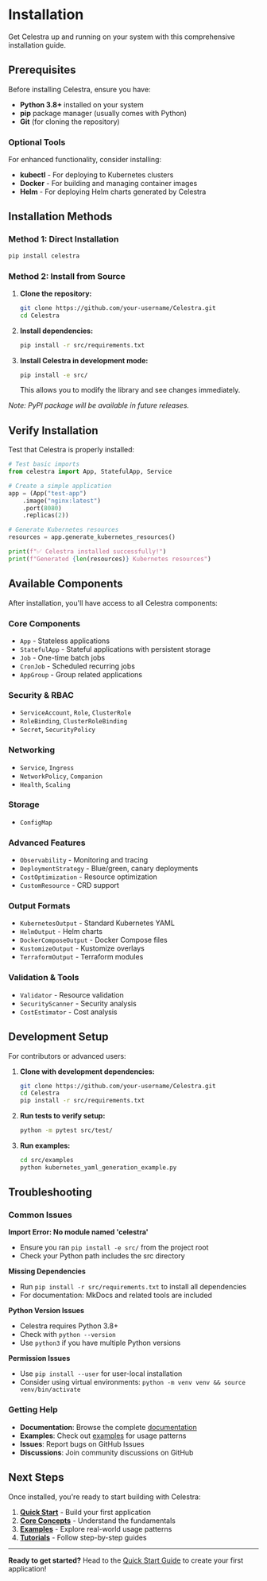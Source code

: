 # Installation

Get Celestra up and running on your system with this comprehensive installation guide.

## Prerequisites

Before installing Celestra, ensure you have:

- **Python 3.8+** installed on your system
- **pip** package manager (usually comes with Python)
- **Git** (for cloning the repository)

### Optional Tools

For enhanced functionality, consider installing:

- **kubectl** - For deploying to Kubernetes clusters
- **Docker** - For building and managing container images
- **Helm** - For deploying Helm charts generated by Celestra

## Installation Methods

### Method 1: Direct Installation 

```bash
pip install celestra
```

### Method 2: Install from Source 

1. **Clone the repository:**
   ```bash
   git clone https://github.com/your-username/Celestra.git
   cd Celestra
   ```

2. **Install dependencies:**
   ```bash
   pip install -r src/requirements.txt
   ```

3. **Install Celestra in development mode:**
   ```bash
   pip install -e src/
   ```

   This allows you to modify the library and see changes immediately.


*Note: PyPI package will be available in future releases.*

## Verify Installation

Test that Celestra is properly installed:

```python
# Test basic imports
from celestra import App, StatefulApp, Service

# Create a simple application
app = (App("test-app")
    .image("nginx:latest")
    .port(8080)
    .replicas(2))

# Generate Kubernetes resources
resources = app.generate_kubernetes_resources()

print(f"✅ Celestra installed successfully!")
print(f"Generated {len(resources)} Kubernetes resources")
```

## Available Components

After installation, you'll have access to all Celestra components:

### Core Components
- `App` - Stateless applications
- `StatefulApp` - Stateful applications with persistent storage
- `Job` - One-time batch jobs
- `CronJob` - Scheduled recurring jobs
- `AppGroup` - Group related applications

### Security & RBAC
- `ServiceAccount`, `Role`, `ClusterRole`
- `RoleBinding`, `ClusterRoleBinding`
- `Secret`, `SecurityPolicy`

### Networking
- `Service`, `Ingress`
- `NetworkPolicy`, `Companion`
- `Health`, `Scaling`

### Storage
- `ConfigMap`

### Advanced Features
- `Observability` - Monitoring and tracing
- `DeploymentStrategy` - Blue/green, canary deployments
- `CostOptimization` - Resource optimization
- `CustomResource` - CRD support

### Output Formats
- `KubernetesOutput` - Standard Kubernetes YAML
- `HelmOutput` - Helm charts
- `DockerComposeOutput` - Docker Compose files
- `KustomizeOutput` - Kustomize overlays
- `TerraformOutput` - Terraform modules

### Validation & Tools
- `Validator` - Resource validation
- `SecurityScanner` - Security analysis
- `CostEstimator` - Cost analysis

## Development Setup

For contributors or advanced users:

1. **Clone with development dependencies:**
   ```bash
   git clone https://github.com/your-username/Celestra.git
   cd Celestra
   pip install -r src/requirements.txt
   ```

2. **Run tests to verify setup:**
   ```bash
   python -m pytest src/test/
   ```

3. **Run examples:**
   ```bash
   cd src/examples
   python kubernetes_yaml_generation_example.py
   ```

## Troubleshooting

### Common Issues

**Import Error: No module named 'celestra'**
- Ensure you ran `pip install -e src/` from the project root
- Check your Python path includes the src directory

**Missing Dependencies**
- Run `pip install -r src/requirements.txt` to install all dependencies
- For documentation: MkDocs and related tools are included

**Python Version Issues**
- Celestra requires Python 3.8+
- Check with `python --version`
- Use `python3` if you have multiple Python versions

**Permission Issues**
- Use `pip install --user` for user-local installation
- Consider using virtual environments: `python -m venv venv && source venv/bin/activate`

### Getting Help

- **Documentation**: Browse the complete [documentation](../index.md)
- **Examples**: Check out [examples](../examples/index.md) for usage patterns
- **Issues**: Report bugs on GitHub Issues
- **Discussions**: Join community discussions on GitHub

## Next Steps

Once installed, you're ready to start building with Celestra:

1. **[Quick Start](quick-start.md)** - Build your first application
2. **[Core Concepts](core-concepts.md)** - Understand the fundamentals  
3. **[Examples](../examples/index.md)** - Explore real-world usage patterns
4. **[Tutorials](../tutorials/index.md)** - Follow step-by-step guides

---

**Ready to get started?** Head to the [Quick Start Guide](quick-start.md) to create your first application!
